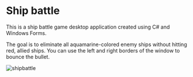 # Ship battle

This is a ship battle game desktop application created using C# and Windows Forms.

The goal is to eliminate all aquamarine-colored enemy ships without hitting red, allied ships. You can use the left and right borders of the window to bounce the bullet.

![shipbattle](https://user-images.githubusercontent.com/83016858/218113411-20a333e2-8eaf-4ebd-8ea2-2ea55d4df86f.jpg)
